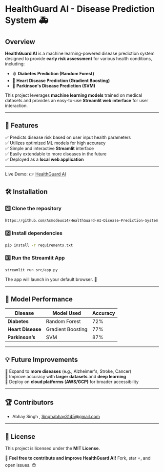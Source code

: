 # HealthGuard AI - Disease Prediction System 🚑

## Overview
**HealthGuard AI** is a machine learning-powered disease prediction system designed to provide **early risk assessment** for various health conditions, including:

- 🩸 **Diabetes Prediction (Random Forest)**
- 💖 **Heart Disease Prediction (Gradient Boosting)**
- 🧠 **Parkinson's Disease Prediction (SVM)**

This project leverages **machine learning models** trained on medical datasets and provides an easy-to-use **Streamlit web interface** for user interaction.

---

## 🚀 Features
✅ Predicts disease risk based on user input health parameters  
✅ Utilizes optimized ML models for high accuracy  
✅ Simple and interactive **Streamlit** interface  
✅ Easily extendable to more diseases in the future  
✅ Deployed as a **local web application**  

---
Live Demo: 👉 [HealthGuard AI](https://healthguard-ai-disease-prediction-system-tmwhmdczpgnwebxvexryz.streamlit.app/)
## 🛠 Installation

### 1️⃣ Clone the repository
```bash
https://github.com/Asmodeus14/HealthGuard-AI-Disease-Prediction-System.git

```

### 2️⃣ Install dependencies
```bash
pip install -r requirements.txt
```

### 3️⃣ Run the Streamlit App
```bash
streamlit run src/app.py
```

The app will launch in your default browser. 🎉

---

## 🧪 Model Performance
| Disease       | Model Used          | Accuracy  |
|--------------|--------------------|------------|
| **Diabetes**  | Random Forest      | 72%       |
| **Heart Disease** | Gradient Boosting  | 77%       |
| **Parkinson’s**   | SVM                | 87%       |

---

## 💡 Future Improvements
🔹 Expand to **more diseases** (e.g., Alzheimer's, Stroke, Cancer)  
🔹 Improve accuracy with **larger datasets** and **deep learning**  
🔹 Deploy on **cloud platforms (AWS/GCP)** for broader accessibility  

---

## 🏆 Contributors
- Abhay Singh , Singhabhay3145@gmail.com

---

## 📜 License
This project is licensed under the **MIT License**.

🚀 **Feel free to contribute and improve HealthGuard AI!** Fork, star ⭐, and open issues. 😊

